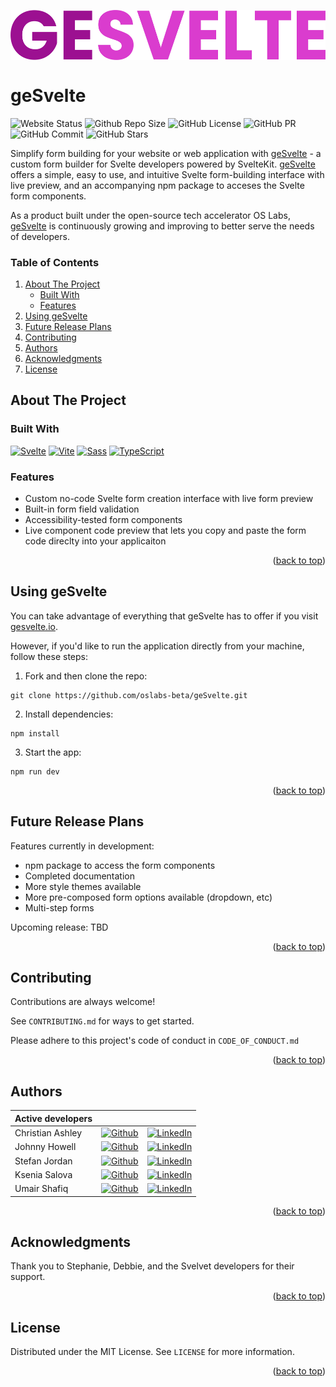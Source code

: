 <!-- LOGO -->
<div align='center' >
    <img style="display: block; margin-top: 30px; margin-bottom: 40px; margin-left: auto; margin-right: auto; max-height: 100px;" src="./src/lib/assets/gesvelte-text-logo.png" height="80">
</div>

<!-- README HEADER -->

# geSvelte

![Website Status](https://img.shields.io/website?down_color=red&down_message=offline&up_color=green&up_message=online&url=https%3A%2F%2Fwww.gesvelte.io)
![Github Repo Size](https://img.shields.io/github/repo-size/oslabs-beta/geSvelte) ![GitHub License](https://img.shields.io/github/license/oslabs-beta/geSvelte) ![GitHub PR](https://img.shields.io/badge/PRs-welcome-orange) ![GitHub Commit](https://img.shields.io/github/last-commit/oslabs-beta/geSvelte) ![GitHub Stars](https://img.shields.io/github/stars/oslabs-beta/geSvelte)

<a name="readme-top"></a>

Simplify form building for your website or web application with [geSvelte](http://gesvelte.io) - a custom form builder for Svelte developers powered by SvelteKit.
[geSvelte](http://gesvelte.io) offers a simple, easy to use, and intuitive Svelte form-building interface with live preview, and an accompanying npm package to acceses the Svelte form components.

As a product built under the open-source tech accelerator OS Labs, [geSvelte](http://gesvelte.io) is continuously growing and improving to better serve the needs of developers.

<!-- TABLE OF CONTENTS -->

### Table of Contents

<ol>
  <li>
    <a href="#about-the-project">About The Project</a>
    <ul>
      <li><a href="#built-with">Built With</a></li>
      <li><a href="#features">Features</a></li>
    </ul>
  </li>
  <li><a href="#using-gesvelte">Using geSvelte</a></li>
  <li><a href="#future-release-plans">Future Release Plans</a></li>
  <li><a href="#contributing">Contributing</a></li>
  <li><a href="#authors">Authors</a></li>
  <li><a href="#acknowledgments">Acknowledgments</a></li>
  <li><a href="#license">License</a></li>
</ol>

<!-- ABOUT THE PROJECT -->

## About The Project

### Built With

[![Svelte][Svelte.dev]][Svelte-url] [![Vite][Vite.js]][Vite-url] [![Sass][Sass]][Sass-url] [![TypeScript][TypeScript]][TypeScript-url]

<!-- Typescript/Javascript, Vite, SvelteKit, Scss -->

### Features

- Custom no-code Svelte form creation interface with live form preview
- Built-in form field validation
- Accessibility-tested form components
- Live component code preview that lets you copy and paste the form code direclty into your applicaiton

<p align="right">(<a href="#readme-top">back to top</a>)</p>

<!-- USING -->

## Using geSvelte

You can take advantage of everything that geSvelte has to offer if you visit [gesvelte.io](http://gesvelte.io/stage).

However, if you'd like to run the application directly from your machine, follow these steps:

1. Fork and then clone the repo:

```
git clone https://github.com/oslabs-beta/geSvelte.git
```

2. Install dependencies:

```
npm install
```

3. Start the app:

```
npm run dev
```

<p align="right">(<a href="#readme-top">back to top</a>)</p>

<!-- RELEASE PLANS -->

## Future Release Plans

Features currently in development:

- npm package to access the form components
- Completed documentation
- More style themes available
- More pre-composed form options available (dropdown, etc)
- Multi-step forms

Upcoming release: TBD

<p align="right">(<a href="#readme-top">back to top</a>)</p>

<!-- CONTRIBUTING -->

## Contributing

Contributions are always welcome!

See `CONTRIBUTING.md` for ways to get started.

Please adhere to this project's code of conduct in `CODE_OF_CONDUCT.md`

<p align="right">(<a href="#readme-top">back to top</a>)</p>

<!-- AUTHORS -->

## Authors

| Active developers |                                                                                                                                                |                                                                                                                                                        |
| ----------------- | ---------------------------------------------------------------------------------------------------------------------------------------------- | ------------------------------------------------------------------------------------------------------------------------------------------------------ |
| Christian Ashley  | [![Github](https://img.shields.io/badge/github-%23121011.svg?style=for-the-badge&logo=github&logoColor=white)](https://github.com/Enixun)      | [![LinkedIn](https://img.shields.io/badge/LinkedIn-%230077B5.svg?logo=linkedin&logoColor=white)](https://www.linkedin.com/in/christian-z-ashley/)      |
| Johnny Howell     | [![Github](https://img.shields.io/badge/github-%23121011.svg?style=for-the-badge&logo=github&logoColor=white)](https://github.com/jh1551)      | [![LinkedIn](https://img.shields.io/badge/LinkedIn-%230077B5.svg?logo=linkedin&logoColor=white)](https://www.linkedin.com/in/john-howell-73a2b833/)    |
| Stefan Jordan     | [![Github](https://img.shields.io/badge/github-%23121011.svg?style=for-the-badge&logo=github&logoColor=white)](https://github.com/sjordan2010) | [![LinkedIn](https://img.shields.io/badge/LinkedIn-%230077B5.svg?logo=linkedin&logoColor=white)](https://www.linkedin.com/in/stefan-jordan-3a466054)   |
| Ksenia Salova     | [![Github](https://img.shields.io/badge/github-%23121011.svg?style=for-the-badge&logo=github&logoColor=white)](https://github.com/ksslv)       | [![LinkedIn](https://img.shields.io/badge/LinkedIn-%230077B5.svg?logo=linkedin&logoColor=white)](https://www.linkedin.com/in/ksenia-s/)                |
| Umair Shafiq      | [![Github](https://img.shields.io/badge/github-%23121011.svg?style=for-the-badge&logo=github&logoColor=white)](https://github.com/mooselamb)   | [![LinkedIn](https://img.shields.io/badge/LinkedIn-%230077B5.svg?logo=linkedin&logoColor=white)](hhttps://www.linkedin.com/in/umair-shafiq-69a419261/) |

<p align="right">(<a href="#readme-top">back to top</a>)</p>

<!-- ACKNOWLEDGMENTS -->

## Acknowledgments

Thank you to Stephanie, Debbie, and the Svelvet developers for their support.

<p align="right">(<a href="#readme-top">back to top</a>)</p>

<!-- LICENSE -->

## License

Distributed under the MIT License. See `LICENSE` for more information.

<p align="right">(<a href="#readme-top">back to top</a>)</p>

<!-- Library of badges -->

[Next.js]: https://img.shields.io/badge/next.js-000000?style=for-the-badge&logo=nextdotjs&logoColor=white
[Svelte.dev]: https://img.shields.io/badge/Svelte-4A4A55?style=for-the-badge&logo=svelte&logoColor=FF3E00
[Svelte-url]: https://svelte.dev/
[Vite-url]: https://vitejs.dev/
[Vite.js]: https://img.shields.io/badge/vite-%23646CFF.svg?style=for-the-badge&logo=vite&logoColor=white
[Sass-url]: https://sass-lang.com
[Sass]: https://img.shields.io/badge/-Sass-CC6699?logo=sass&logoColor=white&style=for-the-badge
[TypeScript]: https://img.shields.io/badge/TypeScript-3178C6?style=for-the-badge&logo=TypeScript&logoColor=FFFFFF
[TypeScript-url]: https://www.typescriptlang.org
